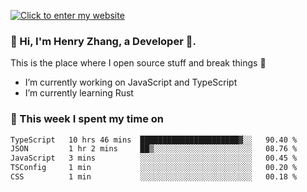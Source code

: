 [![Click to enter my website](https://github.com/zh30/zh30/assets/7930156/6ddf6875-8812-4d7d-bf56-316808426248)](https://zhanghe.dev) 

### 👋 Hi, I'm Henry Zhang, a Developer 🚀.

This is the place where I open source stuff and break things :rofl:

- I’m currently working on JavaScript and TypeScript
- I’m currently learning Rust

### 💪 This week I spent my time on

<!--START_SECTION:waka-->

```txt
TypeScript   10 hrs 46 mins  ██████████████████████▓░░   90.40 %
JSON         1 hr 2 mins     ██▒░░░░░░░░░░░░░░░░░░░░░░   08.76 %
JavaScript   3 mins          ░░░░░░░░░░░░░░░░░░░░░░░░░   00.45 %
TSConfig     1 min           ░░░░░░░░░░░░░░░░░░░░░░░░░   00.20 %
CSS          1 min           ░░░░░░░░░░░░░░░░░░░░░░░░░   00.18 %
```

<!--END_SECTION:waka-->
